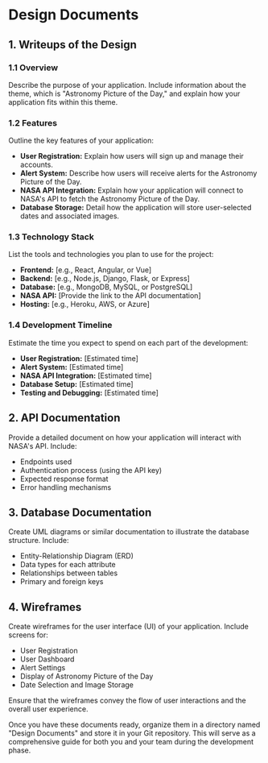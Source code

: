 # Design Documents

## 1. Writeups of the Design

### 1.1 Overview

Describe the purpose of your application. Include information about the theme, which is "Astronomy Picture of the Day," and explain how your application fits within this theme.

### 1.2 Features

Outline the key features of your application:

- **User Registration:** Explain how users will sign up and manage their accounts.
- **Alert System:** Describe how users will receive alerts for the Astronomy Picture of the Day.
- **NASA API Integration:** Explain how your application will connect to NASA's API to fetch the Astronomy Picture of the Day.
- **Database Storage:** Detail how the application will store user-selected dates and associated images.

### 1.3 Technology Stack

List the tools and technologies you plan to use for the project:

- **Frontend:** [e.g., React, Angular, or Vue]
- **Backend:** [e.g., Node.js, Django, Flask, or Express]
- **Database:** [e.g., MongoDB, MySQL, or PostgreSQL]
- **NASA API:** [Provide the link to the API documentation]
- **Hosting:** [e.g., Heroku, AWS, or Azure]

### 1.4 Development Timeline

Estimate the time you expect to spend on each part of the development:

- **User Registration:** [Estimated time]
- **Alert System:** [Estimated time]
- **NASA API Integration:** [Estimated time]
- **Database Setup:** [Estimated time]
- **Testing and Debugging:** [Estimated time]

## 2. API Documentation

Provide a detailed document on how your application will interact with NASA's API. Include:

- Endpoints used
- Authentication process (using the API key)
- Expected response format
- Error handling mechanisms

## 3. Database Documentation

Create UML diagrams or similar documentation to illustrate the database structure. Include:

- Entity-Relationship Diagram (ERD)
- Data types for each attribute
- Relationships between tables
- Primary and foreign keys

## 4. Wireframes

Create wireframes for the user interface (UI) of your application. Include screens for:

- User Registration
- User Dashboard
- Alert Settings
- Display of Astronomy Picture of the Day
- Date Selection and Image Storage

Ensure that the wireframes convey the flow of user interactions and the overall user experience.

Once you have these documents ready, organize them in a directory named "Design Documents" and store it in your Git repository. This will serve as a comprehensive guide for both you and your team during the development phase.
